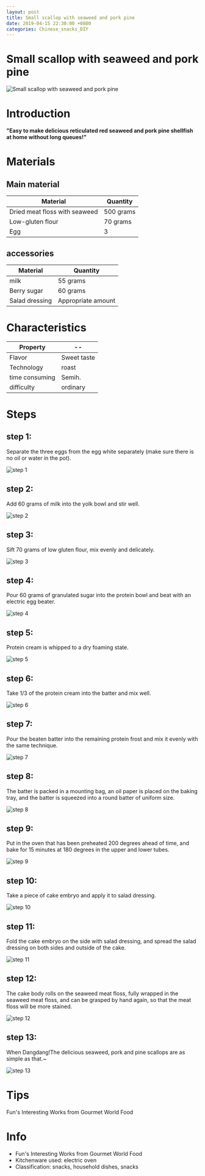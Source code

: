 ```yaml
---
layout: post
title: Small scallop with seaweed and pork pine
date: 2019-04-15 22:30:00 +0800
categories: Chinese_snacks_DIY
---
```


# Small scallop with seaweed and pork pine

![Small scallop with seaweed and pork pine]({{site.baseurl}}/img/406103/406103.jpg)

# Introduction

**"Easy to make delicious reticulated red seaweed and pork pine shellfish at home without long queues!"**

# Materials


## Main material

Material|Quantity
--|--
Dried meat floss with seaweed|500 grams
Low-gluten flour|70 grams
Egg|3

## accessories

Material|Quantity
--|--
milk|55 grams
Berry sugar|60 grams
Salad dressing|Appropriate amount

# Characteristics

Property|--
--|--
Flavor|Sweet taste
Technology|roast
time consuming|Semih.
difficulty|ordinary

# Steps

## step 1:

Separate the three eggs from the egg white separately (make sure there is no oil or water in the pot).

![step 1]({{site.baseurl}}/img/406103/1.jpg)

## step 2:

Add 60 grams of milk into the yolk bowl and stir well.

![step 2]({{site.baseurl}}/img/406103/2.jpg)

## step 3:

Sift 70 grams of low gluten flour, mix evenly and delicately.

![step 3]({{site.baseurl}}/img/406103/3.jpg)

## step 4:

Pour 60 grams of granulated sugar into the protein bowl and beat with an electric egg beater.

![step 4]({{site.baseurl}}/img/406103/4.jpg)

## step 5:

Protein cream is whipped to a dry foaming state.

![step 5]({{site.baseurl}}/img/406103/5.jpg)

## step 6:

Take 1/3 of the protein cream into the batter and mix well.

![step 6]({{site.baseurl}}/img/406103/6.jpg)

## step 7:

Pour the beaten batter into the remaining protein frost and mix it evenly with the same technique.

![step 7]({{site.baseurl}}/img/406103/7.jpg)

## step 8:

The batter is packed in a mounting bag, an oil paper is placed on the baking tray, and the batter is squeezed into a round batter of uniform size.

![step 8]({{site.baseurl}}/img/406103/8.jpg)

## step 9:

Put in the oven that has been preheated 200 degrees ahead of time, and bake for 15 minutes at 180 degrees in the upper and lower tubes.

![step 9]({{site.baseurl}}/img/406103/9.jpg)

## step 10:

Take a piece of cake embryo and apply it to salad dressing.

![step 10]({{site.baseurl}}/img/406103/10.jpg)

## step 11:

Fold the cake embryo on the side with salad dressing, and spread the salad dressing on both sides and outside of the cake.

![step 11]({{site.baseurl}}/img/406103/11.jpg)

## step 12:

The cake body rolls on the seaweed meat floss, fully wrapped in the seaweed meat floss, and can be grasped by hand again, so that the meat floss will be more stained.

![step 12]({{site.baseurl}}/img/406103/12.jpg)

## step 13:

When Dangdang!The delicious seaweed, pork and pine scallops are as simple as that.~

![step 13]({{site.baseurl}}/img/406103/13.jpg)

# Tips

Fun's Interesting Works from Gourmet World Food

# Info

- Fun's Interesting Works from Gourmet World Food
- Kitchenware used: electric oven
- Classification: snacks, household dishes, snacks